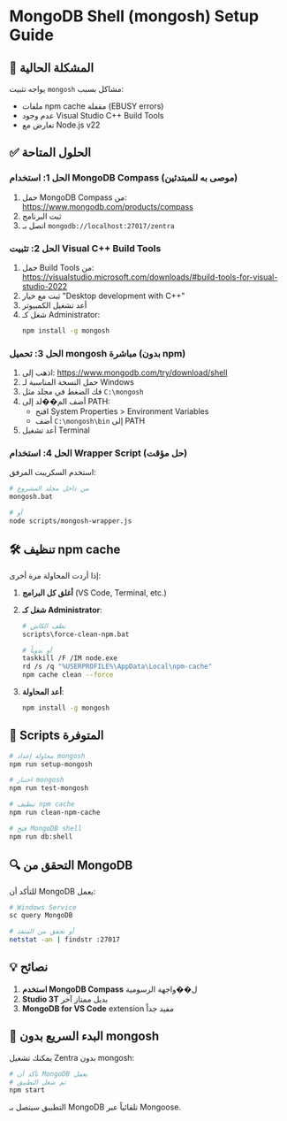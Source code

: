 # MongoDB Shell (mongosh) Setup Guide

## 🚨 المشكلة الحالية

يواجه تثبيت `mongosh` مشاكل بسبب:
- ملفات npm cache مقفلة (EBUSY errors)
- عدم وجود Visual Studio C++ Build Tools
- تعارض مع Node.js v22

## ✅ الحلول المتاحة

### الحل 1: استخدام MongoDB Compass (موصى به للمبتدئين)

1. حمل MongoDB Compass من: https://www.mongodb.com/products/compass
2. ثبت البرنامج
3. اتصل بـ `mongodb://localhost:27017/zentra`

### الحل 2: تثبيت Visual C++ Build Tools

1. حمل Build Tools من: https://visualstudio.microsoft.com/downloads/#build-tools-for-visual-studio-2022
2. ثبت مع خيار "Desktop development with C++"
3. أعد تشغيل الكمبيوتر
4. شغل كـ Administrator:
   ```bash
   npm install -g mongosh
   ```

### الحل 3: تحميل mongosh مباشرة (بدون npm)

1. اذهب إلى: https://www.mongodb.com/try/download/shell
2. حمل النسخة المناسبة لـ Windows
3. فك الضغط في مجلد مثل `C:\mongosh`
4. أضف الم��لد إلى PATH:
   - افتح System Properties > Environment Variables
   - أضف `C:\mongosh\bin` إلى PATH
5. أعد تشغيل Terminal

### الحل 4: استخدام Wrapper Script (حل مؤقت)

استخدم السكريبت المرفق:
```bash
# من داخل مجلد المشروع
mongosh.bat

# أو
node scripts/mongosh-wrapper.js
```

## 🛠️ تنظيف npm cache

إذا أردت المحاولة مرة أخرى:

1. **أغلق كل البرامج** (VS Code, Terminal, etc.)

2. **شغل كـ Administrator**:
   ```bash
   # نظف الكاش
   scripts\force-clean-npm.bat
   
   # أو يدوياً
   taskkill /F /IM node.exe
   rd /s /q "%USERPROFILE%\AppData\Local\npm-cache"
   npm cache clean --force
   ```

3. **أعد المحاولة**:
   ```bash
   npm install -g mongosh
   ```

## 📝 Scripts المتوفرة

```bash
# محاولة إعداد mongosh
npm run setup-mongosh

# اختبار mongosh
npm run test-mongosh

# تنظيف npm cache
npm run clean-npm-cache

# فتح MongoDB shell
npm run db:shell
```

## 🔍 التحقق من MongoDB

للتأكد أن MongoDB يعمل:
```bash
# Windows Service
sc query MongoDB

# أو تحقق من المنفذ
netstat -an | findstr :27017
```

## 💡 نصائح

1. **استخدم MongoDB Compass** ل��واجهة الرسومية
2. **Studio 3T** بديل ممتاز آخر
3. **MongoDB for VS Code** extension مفيد جداً

## 🚀 البدء السريع بدون mongosh

يمكنك تشغيل Zentra بدون mongosh:
```bash
# تأكد أن MongoDB يعمل
# ثم شغل التطبيق
npm start
```

التطبيق سيتصل بـ MongoDB تلقائياً عبر Mongoose.